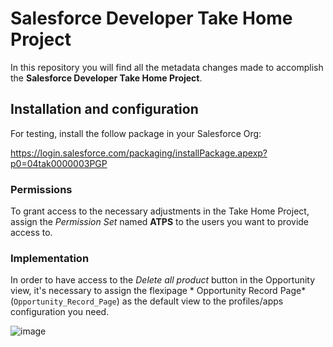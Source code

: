 # Salesforce Developer Take Home Project

In this repository you will find all the metadata changes made to accomplish the **Salesforce Developer Take Home Project**.

## Installation and configuration

For testing, install the follow package in your Salesforce Org:

https://login.salesforce.com/packaging/installPackage.apexp?p0=04tak0000003PGP

### Permissions

To grant access to the necessary adjustments in the Take Home Project, assign the *Permission Set* named **ATPS** to the users you want to provide access to.

### Implementation

In order to have access to the *Delete all product* button in the Opportunity view, it's necessary to assign the flexipage *	Opportunity Record Page* (`Opportunity_Record_Page`) as the default view to the profiles/apps configuration you need.

![image](https://github.com/user-attachments/assets/1124d08f-17ea-4650-adcf-1ffc33380a3f)
